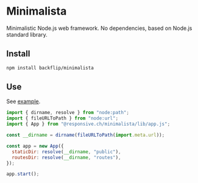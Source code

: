 # Minimalista

Minimalistic Node.js web framework. No dependencies, based on Node.js standard library.

## Install

```bash
npm install backflip/minimalista
```

## Use

See [example](./example).

```js
import { dirname, resolve } from "node:path";
import { fileURLToPath } from "node:url";
import { App } from "@responsive.ch/minimalista/lib/app.js";

const __dirname = dirname(fileURLToPath(import.meta.url));

const app = new App({
  staticDir: resolve(__dirname, "public"),
  routesDir: resolve(__dirname, "routes"),
});

app.start();
```
